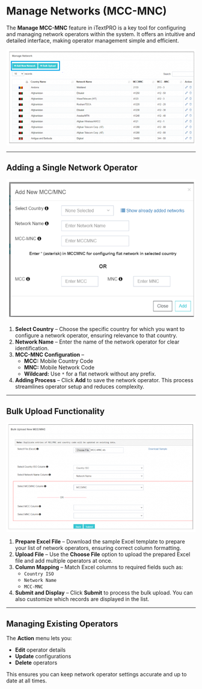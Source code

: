 # Manage Networks (MCC-MNC)

The **Manage MCC-MNC** feature in iTextPRO is a key tool for configuring and managing network operators within the system. It offers an intuitive and detailed interface, making operator management simple and efficient.

![Manage Networks Overview](images/managenetwork1.png)

---

## Adding a Single Network Operator

![Add Network Operator](images/managenetwork2.png)

1. **Select Country** – Choose the specific country for which you want to configure a network operator, ensuring relevance to that country.
2. **Network Name** – Enter the name of the network operator for clear identification.
3. **MCC-MNC Configuration** –  
   - **MCC:** Mobile Country Code  
   - **MNC:** Mobile Network Code  
   - **Wildcard:** Use `*` for a flat network without any prefix.
4. **Adding Process** – Click **Add** to save the network operator. This process streamlines operator setup and reduces complexity.

---

## Bulk Upload Functionality

![Bulk Upload](images/managenetwork3.png)

1. **Prepare Excel File** – Download the sample Excel template to prepare your list of network operators, ensuring correct column formatting.
2. **Upload File** – Use the **Choose File** option to upload the prepared Excel file and add multiple operators at once.
3. **Column Mapping** – Match Excel columns to required fields such as:
   - `Country ISO`
   - `Network Name`
   - `MCC-MNC`
4. **Submit and Display** – Click **Submit** to process the bulk upload. You can also customize which records are displayed in the list.

---

## Managing Existing Operators

The **Action** menu lets you:
- **Edit** operator details
- **Update** configurations
- **Delete** operators

This ensures you can keep network operator settings accurate and up to date at all times.

